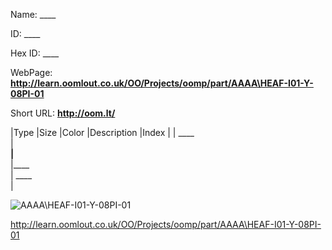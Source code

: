 

 
Name: ____

ID: ____

Hex ID: ____

WebPage: __http://learn.oomlout.co.uk/OO/Projects/oomp/part/AAAA\HEAF-I01-Y-08PI-01__

Short URL: __http://oom.lt/__


|Type   |Size   |Color   |Description   |Index   |
| ____ <br>  | ____<br>   |____<br>    |____<br>    | ____<br>  |


![AAAA\HEAF-I01-Y-08PI-01](http://oomlout.com/oomp-gen/parts/AAAA\HEAF-I01-Y-08PI-01/AAAA\HEAF-I01-Y-08PI-01_420.jpg)


 http://learn.oomlout.co.uk/OO/Projects/oomp/part/AAAA\HEAF-I01-Y-08PI-01

